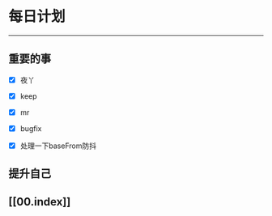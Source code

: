 
# 每日计划
---
## 重要的事

- [x]    夜丫
- [x]   keep
- [x]  mr
- [x] bugfix
- [x] 处理一下baseFrom防抖



## 提升自己

  



## [[00.index]]










